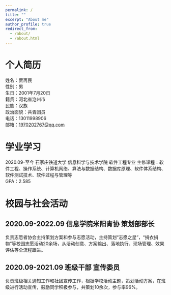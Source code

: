 ```yaml
---
permalink: /
title: ""
excerpt: "About me"
author_profile: true
redirect_from: 
  - /about/
  - /about.html
---
```


个人简历
======
姓名：贾再民  
性别：男  
生日：2001年7月20日  
籍贯：河北省沧州市  
民族：汉族  
政治面貌：共青团员  
电话：13011998906  
邮箱：1970202767@qq.com  

学业学习
======
2020.09-至今 石家庄铁道大学 信息科学与技术学院 软件工程专业
主修课程：软件工程、操作系统、计算机网络、算法与数据结构、数据库原理、软件体系结构、 软件测试技术、软件过程与管理等  
GPA：2.585  

校园与社会活动
======

2020.09-2022.09 信息学院米阳青协 策划部部长  
------

负责志愿者协会主持策划方案和参与志愿活动，主持策划“志愿之星”，“捐衣捐物”等校园志愿活动20余场，从活动创意、方案输出、落地执行、现场管理、效果评估等全流程跟进。

2020.09-2021.09 班级干部 宣传委员
------

负责班级相关通知工作和社团宣传工作，根据学校活动主题，策划活动方案，在班级进行活动宣传，鼓励同学积极参与，共策划10余次，参与率96%。


